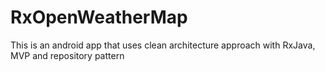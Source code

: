 # RxOpenWeatherMap
This is an android app that uses clean architecture approach with RxJava, MVP and repository pattern
